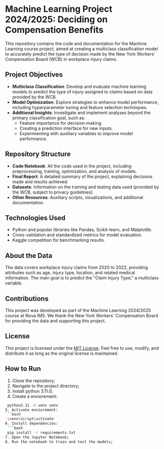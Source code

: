# Machine Learning Project 2024/2025: Deciding on Compensation Benefits

This repository contains the code and documentation for the Machine Learning course project, aimed at creating a multiclass classification model to accurately predict the type of decision made by the New York Workers' Compensation Board (WCB) in workplace injury claims.

## Project Objectives
- **Multiclass Classification**: Develop and evaluate machine learning models to predict the type of injury assigned to claims based on data provided by the WCB.
- **Model Optimization**: Explore strategies to enhance model performance, including hyperparameter tuning and feature selection techniques.
- **Additional Insights**: Investigate and implement analyses beyond the primary classification goal, such as:
  - Feature importance for decision-making.
  - Creating a prediction interface for new inputs.
  - Experimenting with auxiliary variables to improve model performance.

## Repository Structure
- **Code Notebook**: All the code used in the project, including preprocessing, training, optimization, and analysis of models.
- **Final Report**: A detailed summary of the project, explaining decisions made and results achieved.
- **Datasets**: Information on the training and testing data used (provided by the WCB, subject to privacy guidelines).
- **Other Resources**: Auxiliary scripts, visualizations, and additional documentation.

## Technologies Used
- Python and popular libraries like Pandas, Scikit-learn, and Matplotlib.
- Cross-validation and standardized metrics for model evaluation.
- Kaggle competition for benchmarking results.

## About the Data
The data covers workplace injury claims from 2020 to 2022, providing attributes such as age, injury type, location, and related medical information. The main goal is to predict the "Claim Injury Type," a multiclass variable.

## Contributions
This project was developed as part of the Machine Learning 2024/2025 course at Nova IMS. We thank the New York Workers' Compensation Board for providing the data and supporting this project.

## License
This project is licensed under the [MIT License](LICENSE). Feel free to use, modify, and distribute it as long as the original license is maintained.

## How to Run
1. Clone the repository;
2. Navigate to the project directory;
3. Install python 3.11.0;
4. Create a enviorement:
  ```bash
   python3.11 -m venv venv
5. Activate enviorement:
  ```bash
  .\venv\Script\activate
6. Install dependencies:
   ```bash
   pip install -r requirements.txt
7. Open the Jupyter Notebook;
8. Run the notebook to train and test the models;
 

